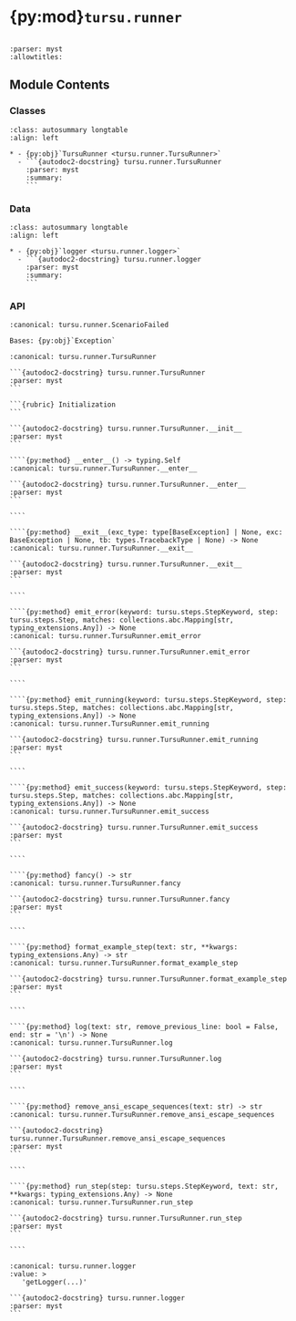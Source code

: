# {py:mod}`tursu.runner`

```{py:module} tursu.runner
```

```{autodoc2-docstring} tursu.runner
:parser: myst
:allowtitles:
```

## Module Contents

### Classes

````{list-table}
:class: autosummary longtable
:align: left

* - {py:obj}`TursuRunner <tursu.runner.TursuRunner>`
  - ```{autodoc2-docstring} tursu.runner.TursuRunner
    :parser: myst
    :summary:
    ```
````

### Data

````{list-table}
:class: autosummary longtable
:align: left

* - {py:obj}`logger <tursu.runner.logger>`
  - ```{autodoc2-docstring} tursu.runner.logger
    :parser: myst
    :summary:
    ```
````

### API

```{py:exception} ScenarioFailed()
:canonical: tursu.runner.ScenarioFailed

Bases: {py:obj}`Exception`

```

`````{py:class} TursuRunner(request: pytest.FixtureRequest, capsys: pytest.CaptureFixture[str], tursu: tursu.registry.Tursu, scenario: list[str])
:canonical: tursu.runner.TursuRunner

```{autodoc2-docstring} tursu.runner.TursuRunner
:parser: myst
```

```{rubric} Initialization
```

```{autodoc2-docstring} tursu.runner.TursuRunner.__init__
:parser: myst
```

````{py:method} __enter__() -> typing.Self
:canonical: tursu.runner.TursuRunner.__enter__

```{autodoc2-docstring} tursu.runner.TursuRunner.__enter__
:parser: myst
```

````

````{py:method} __exit__(exc_type: type[BaseException] | None, exc: BaseException | None, tb: types.TracebackType | None) -> None
:canonical: tursu.runner.TursuRunner.__exit__

```{autodoc2-docstring} tursu.runner.TursuRunner.__exit__
:parser: myst
```

````

````{py:method} emit_error(keyword: tursu.steps.StepKeyword, step: tursu.steps.Step, matches: collections.abc.Mapping[str, typing_extensions.Any]) -> None
:canonical: tursu.runner.TursuRunner.emit_error

```{autodoc2-docstring} tursu.runner.TursuRunner.emit_error
:parser: myst
```

````

````{py:method} emit_running(keyword: tursu.steps.StepKeyword, step: tursu.steps.Step, matches: collections.abc.Mapping[str, typing_extensions.Any]) -> None
:canonical: tursu.runner.TursuRunner.emit_running

```{autodoc2-docstring} tursu.runner.TursuRunner.emit_running
:parser: myst
```

````

````{py:method} emit_success(keyword: tursu.steps.StepKeyword, step: tursu.steps.Step, matches: collections.abc.Mapping[str, typing_extensions.Any]) -> None
:canonical: tursu.runner.TursuRunner.emit_success

```{autodoc2-docstring} tursu.runner.TursuRunner.emit_success
:parser: myst
```

````

````{py:method} fancy() -> str
:canonical: tursu.runner.TursuRunner.fancy

```{autodoc2-docstring} tursu.runner.TursuRunner.fancy
:parser: myst
```

````

````{py:method} format_example_step(text: str, **kwargs: typing_extensions.Any) -> str
:canonical: tursu.runner.TursuRunner.format_example_step

```{autodoc2-docstring} tursu.runner.TursuRunner.format_example_step
:parser: myst
```

````

````{py:method} log(text: str, remove_previous_line: bool = False, end: str = '\n') -> None
:canonical: tursu.runner.TursuRunner.log

```{autodoc2-docstring} tursu.runner.TursuRunner.log
:parser: myst
```

````

````{py:method} remove_ansi_escape_sequences(text: str) -> str
:canonical: tursu.runner.TursuRunner.remove_ansi_escape_sequences

```{autodoc2-docstring} tursu.runner.TursuRunner.remove_ansi_escape_sequences
:parser: myst
```

````

````{py:method} run_step(step: tursu.steps.StepKeyword, text: str, **kwargs: typing_extensions.Any) -> None
:canonical: tursu.runner.TursuRunner.run_step

```{autodoc2-docstring} tursu.runner.TursuRunner.run_step
:parser: myst
```

````

`````

````{py:data} logger
:canonical: tursu.runner.logger
:value: >
   'getLogger(...)'

```{autodoc2-docstring} tursu.runner.logger
:parser: myst
```

````
